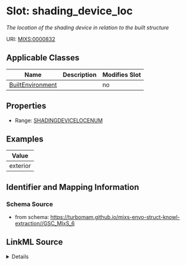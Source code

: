 # Slot: shading_device_loc


_The location of the shading device in relation to the built structure_



URI: [MIXS:0000832](https://w3id.org/mixs/0000832)



<!-- no inheritance hierarchy -->




## Applicable Classes

| Name | Description | Modifies Slot |
| --- | --- | --- |
[BuiltEnvironment](BuiltEnvironment.md) |  |  no  |







## Properties

* Range: [SHADINGDEVICELOCENUM](SHADINGDEVICELOCENUM.md)






## Examples

| Value |
| --- |
| exterior |

## Identifier and Mapping Information







### Schema Source


* from schema: https://turbomam.github.io/mixs-envo-struct-knowl-extraction//GSC_MIxS_6




## LinkML Source

<details>
```yaml
name: shading_device_loc
description: The location of the shading device in relation to the built structure
title: shading device location
notes:
- device
- location
examples:
- value: exterior
from_schema: https://turbomam.github.io/mixs-envo-struct-knowl-extraction//GSC_MIxS_6
rank: 1000
slot_uri: MIXS:0000832
multivalued: false
alias: shading_device_loc
domain_of:
- BuiltEnvironment
range: SHADING_DEVICE_LOC_ENUM
required: false
recommended: false

```
</details>